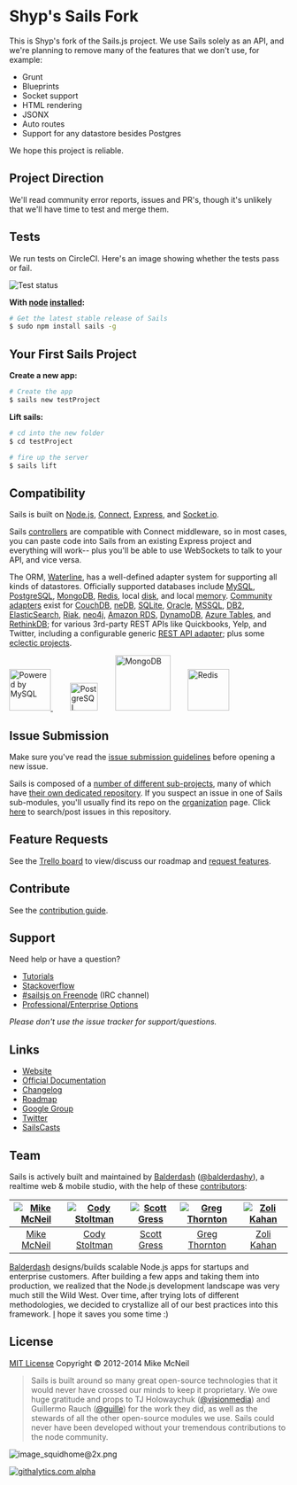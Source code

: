 <h1>
Shyp's Sails Fork
</h1>

This is Shyp's fork of the Sails.js project. We use Sails solely as an API, and
we're planning to remove many of the features that we don't use, for example:

- Grunt
- Blueprints
- Socket support
- HTML rendering
- JSONX
- Auto routes
- Support for any datastore besides Postgres

We hope this project is reliable.

## Project Direction

We'll read community error reports, issues and PR's, though it's unlikely that
we'll have time to test and merge them.

## Tests

We run tests on CircleCI. Here's an image showing whether the tests pass or
fail.

<img src="https://circleci.com/gh/Shyp/sails.png" alt="Test status" />

**With [node](http://nodejs.org) [installed](http://sailsjs.org/#!documentation/new-to-nodejs):**
```sh
# Get the latest stable release of Sails
$ sudo npm install sails -g
```

## Your First Sails Project

**Create a new app:**
```sh
# Create the app
$ sails new testProject
```

**Lift sails:**
```sh
# cd into the new folder
$ cd testProject

# fire up the server
$ sails lift
```


## Compatibility

Sails is built on [Node.js](http://nodejs.org/), [Connect](http://www.senchalabs.org/connect/), [Express](http://expressjs.com/), and [Socket.io](http://socket.io/).

Sails [controllers](http://sailsjs.org/#!documentation/controllers) are compatible with Connect middleware, so in most cases, you can paste code into Sails from an existing Express project and everything will work-- plus you'll be able to use WebSockets to talk to your API, and vice versa.


The ORM, [Waterline](https://github.com/balderdashy/waterline), has a well-defined adapter system for supporting all kinds of datastores.  Officially supported databases include [MySQL](https://github.com/balderdashy/sails-mysql), [PostgreSQL](https://github.com/balderdashy/sails-postgresql), [MongoDB](https://github.com/balderdashy/sails-mongo), [Redis](https://github.com/balderdashy/sails-redis), local [disk](https://github.com/balderdashy/sails-disk), and local [memory](https://github.com/balderdashy/sails-memory).  [Community adapters](https://github.com/balderdashy/sails-docs/blob/master/intro-to-custom-adapters.md#notable-community-adapters) exist for [CouchDB](https://github.com/search?q=sails+couch&nwo=codeswarm%2Fsails-couchdb-orm&search_target=global&ref=cmdform), [neDB](https://github.com/adityamukho/sails-nedb), [SQLite](https://github.com/AndrewJo/sails-sqlite3/tree/0.10), [Oracle](https://github.com/search?q=sails+oracle&type=Repositories&ref=searchresults), [MSSQL](https://github.com/search?q=sails+mssql&type=Repositories&ref=searchresults), [DB2](https://github.com/search?q=sails+db2&type=Repositories&ref=searchresults), [ElasticSearch](https://github.com/search?q=%28elasticsearch+AND+sails%29+OR+%28elasticsearch+AND+waterline%29+&type=Repositories&ref=searchresults), [Riak](https://github.com/search?q=sails+riak&type=Repositories&ref=searchresults),
[neo4j](https://www.npmjs.org/package/sails-neo4j),
[Amazon RDS](https://github.com/TakenPilot/sails-rds), [DynamoDB](https://github.com/TakenPilot/sails-dynamodb), [Azure Tables](https://github.com/azuqua/sails-azuretables), and [RethinkDB](https://github.com/search?q=%28%28sails+rethinkdb+in%3Aname%29+OR+%28waterline+rethinkdb+in%3Aname%29%29&type=Repositories&ref=searchresults); for various 3rd-party REST APIs like Quickbooks, Yelp, and Twitter, including a configurable generic [REST API adapter](https://github.com/zohararad/sails-rest); plus some [eclectic projects](https://www.youtube.com/watch?v=OmcQZD_LIAE).

<!-- Core adapter logos -->
<a target="_blank" href="http://www.mysql.com">
  <img width="75" src="http://www.mysql.com/common/logos/powered-by-mysql-125x64.png" alt="Powered by MySQL" title="sails-mysql: MySQL adapter for Sails"/>
</a>&nbsp; &nbsp; &nbsp; &nbsp;
<a target="_blank" href="http://www.postgresql.org/"><img width="50" title="PostgreSQL" src="http://i.imgur.com/OSlDDKv.png"/></a>&nbsp; &nbsp; &nbsp; &nbsp;
<a target="_blank" href="http://www.mongodb.org/"><img width="100" title="MongoDB" src="http://i.imgur.com/bC2j13z.png"/></a>&nbsp; &nbsp; &nbsp; &nbsp;
<a target="_blank" href="http://redis.io/"><img width="75" title="Redis" src="http://i.imgur.com/dozv0ub.jpg"/></a>&nbsp; &nbsp; &nbsp; &nbsp;
<!-- /core adapter logos -->


## Issue Submission
Make sure you've read the [issue submission guidelines](https://github.com/balderdashy/sails/blob/master/CONTRIBUTING.md#opening-issues) before opening a new issue.

Sails is composed of a [number of different sub-projects](https://github.com/balderdashy/sails/blob/master/MODULES.md), many of which have [their own dedicated repository](https://github.com/search?q=sails+user%3Amikermcneil+user%3Abalderdashy+user%3Aparticlebanana&type=Repositories&ref=advsearch&l=). If you suspect an issue in one of Sails sub-modules, you'll usually find its repo on the [organization](https://github.com/balderdashy) page.  Click [here](https://github.com/balderdashy/sails/search?q=&type=Issues) to search/post issues in this repository.

## Feature Requests
See the [Trello board](https://trello.com/b/cGzNVE0b/sails-js-feature-requests) to view/discuss our roadmap and [request features](https://github.com/balderdashy/sails/blob/master/CONTRIBUTING.md#requesting-features).

## Contribute
See the [contribution guide](https://github.com/balderdashy/sails/blob/master/CONTRIBUTING.md).


## Support
Need help or have a question?

- [Tutorials](https://github.com/balderdashy/sails-docs/blob/master/FAQ.md#where-do-i-get-help)
- [Stackoverflow](http://stackoverflow.com/questions/tagged/sails.js)
- [#sailsjs on Freenode](http://webchat.freenode.net/) (IRC channel)
- [Professional/Enterprise Options](https://github.com/balderdashy/sails-docs/blob/master/FAQ.md#are-there-professional-support-options)

_Please don't use the issue tracker for support/questions._

## Links
- [Website](http://sailsjs.org/)
- [Official Documentation](http://sailsjs.org/#!documentation)
- [Changelog](https://github.com/balderdashy/sails-docs/blob/0.9/changelog.md)
- [Roadmap](https://github.com/balderdashy/sails-wiki/blob/0.9/roadmap.md)
- [Google Group](https://groups.google.com/forum/?fromgroups#!forum/sailsjs)
- [Twitter](https://twitter.com/sailsjs)
- [SailsCasts](http://irlnathan.github.io/sailscasts/)



## Team
Sails is actively built and maintained by [Balderdash](http://balderdash.co) ([@balderdashy](http://twitter.com/balderdashy)), a realtime web & mobile studio, with the help of these [contributors](https://github.com/balderdashy/sails/graphs/contributors):

[![Mike McNeil](http://gravatar.com/avatar/199046437b76e6ca73e00b4cc182a1c5?s=144)](http://michaelmcneil.com) | [![Cody Stoltman](https://1.gravatar.com/avatar/368567acca0c5dfb9a4ff512c5c0c3fa?s=144)](http://particlebanana.com) |  [![Scott Gress](https://0.gravatar.com/avatar/b74e07aa543552709bf546ca279c9c67?s=144)](http://www.pigandcow.com/) | [![Greg Thornton](https://2.gravatar.com/avatar/b7c50edb558d5289331440f45ff600b0?s=144)](http://xdissent.com) | [![Zoli Kahan](http://gravatar.com/avatar/55dbeca986f875e1d1cb4d51e2fc42e4?s=144)](http://www.zolmeister.com/)
:---:|:---:|:---:|:---:|:---:
[Mike McNeil](http://michaelmcneil.com) | [Cody Stoltman](https://github.com/particlebanana) | [Scott Gress](https://github.com/sgress454) | [Greg Thornton](https://github.com/xdissent) | [Zoli Kahan](https://github.com/Zolmeister)

[Balderdash](http://balderdash.co) designs/builds scalable Node.js apps for startups and enterprise customers.  After building a few apps and taking them into production, we realized that the Node.js development landscape was very much still the Wild West.  Over time, after trying lots of different methodologies, we decided to crystallize all of our best practices into this framework.  [I](http://twitter.com/mikermcneil) hope it saves you some time :)


## License

[MIT License](http://sails.mit-license.org/)  Copyright © 2012-2014 Mike McNeil

> Sails is built around so many great open-source technologies that it would never have crossed our minds to keep it proprietary.  We owe huge gratitude and props to TJ Holowaychuk ([@visionmedia](https://github.com/visionmedia)) and Guillermo Rauch ([@guille](https://github.com/guille)) for the work they did, as well as the stewards of all the other open-source modules we use.  Sails could never have been developed without your tremendous contributions to the node community.



![image_squidhome@2x.png](http://sailsjs.org/images/bkgd_squid@2x.png)

[![githalytics.com alpha](https://cruel-carlota.pagodabox.com/8acf2fc2ca0aca8a3018e355ad776ed7 "githalytics.com")](http://githalytics.com/balderdashy/sails)
